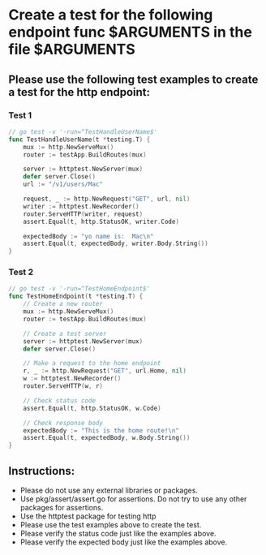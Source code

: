 # Create a test for the following endpoint func $ARGUMENTS in the file $ARGUMENTS

## Please use the following test examples to create a test for the http endpoint:

### Test 1

```go
// go test -v '-run=^TestHandleUserName$'
func TestHandleUserName(t *testing.T) {
	mux := http.NewServeMux()
	router := testApp.BuildRoutes(mux)

	server := httptest.NewServer(mux)
	defer server.Close()
	url := "/v1/users/Mac"

	request, _ := http.NewRequest("GET", url, nil)
	writer := httptest.NewRecorder()
	router.ServeHTTP(writer, request)
	assert.Equal(t, http.StatusOK, writer.Code)

	expectedBody := "yo name is:  Mac\n"
	assert.Equal(t, expectedBody, writer.Body.String())
}
```

### Test 2

```go
// go test -v '-run=^TestHomeEndpoint$'
func TestHomeEndpoint(t *testing.T) {
	// Create a new router
	mux := http.NewServeMux()
	router := testApp.BuildRoutes(mux)

	// Create a test server
	server := httptest.NewServer(mux)
	defer server.Close()

	// Make a request to the home endpoint
	r, _ := http.NewRequest("GET", url.Home, nil)
	w := httptest.NewRecorder()
	router.ServeHTTP(w, r)

	// Check status code
	assert.Equal(t, http.StatusOK, w.Code)

	// Check response body
	expectedBody := "This is the home route!\n"
	assert.Equal(t, expectedBody, w.Body.String())
}

```

## Instructions:

* Please do not use any external libraries or packages.
* Use pkg/assert/assert.go for assertions. Do not try to use any other packages for assertions.
* Use the httptest package for testing http
* Please use the test examples above to create the test.
* Please verify the status code just like the examples above.
* Please verify the expected body just like the examples above.
